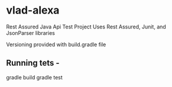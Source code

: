 # vlad-alexa
Rest Assured Java Api Test Project
Uses Rest Assured, Junit, and JsonParser libraries

Versioning provided with build.gradle file

## Running tets - 
gradle build
gradle test
